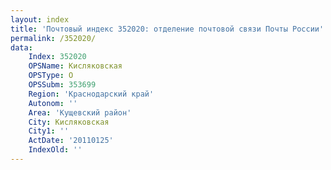 ```yaml
---
layout: index
title: 'Почтовый индекс 352020: отделение почтовой связи Почты России'
permalink: /352020/
data:
    Index: 352020
    OPSName: Кисляковская
    OPSType: О
    OPSSubm: 353699
    Region: 'Краснодарский край'
    Autonom: ''
    Area: 'Кущевский район'
    City: Кисляковская
    City1: ''
    ActDate: '20110125'
    IndexOld: ''
---
```

